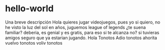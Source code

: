 # hello-world
Una breve descripción
Hola quieres jugar videojuegos, pues yo si quiero, no he visto la luz del sol en años, juguemos league of legends ¿te suena familiar? deberia, es genial y es gratis, para eso si te alcanza no? si tuvieras amigos seguro que ya estarian jugando.
Hola Tonotos
Adio tonotos 
ahorita vuelvo tonotos
voliv tonotos
